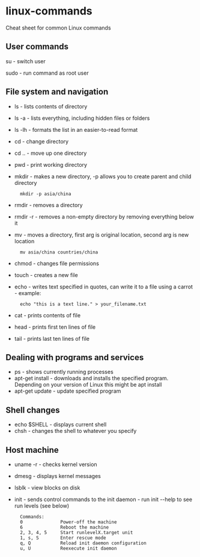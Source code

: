 # linux-commands
Cheat sheet for common Linux commands

## User commands

su - switch user

sudo - run command as root user

## File system and navigation

- ls - lists contents of directory
- ls -a - lists everything, including hidden files or folders
- ls -lh - formats the list in an easier-to-read format
- cd - change directory
- cd .. - move up one directory
- pwd - print working directory
- mkdir - makes a new directory, -p allows you to create parent and child directory 

        mkdir -p asia/china

- rmdir - removes a directory
- rmdir -r - removes a non-empty directory by removing everything below it
- mv - moves a directory, first arg is original location, second arg is new location

        mv asia/china countries/china

- chmod - changes file permissions
- touch - creates a new file
- echo - writes text specified in quotes, can write it to a file using a carrot - example: 

        echo "this is a text line." > your_filename.txt
        
- cat - prints contents of file
- head - prints first ten lines of file
- tail - prints last ten lines of file 

## Dealing with programs and services

- ps - shows currently running processes
- apt-get install - downloads and installs the specified program. Depending on your version of Linux this might be apt install
- apt-get update - update specified program

## Shell changes

- echo $SHELL - displays current shell
- chsh - changes the shell to whatever you specify

## Host machine

- uname -r - checks kernel version
- dmesg - displays kernel messages
- lsblk - view blocks on disk
- init <OPTIONS> <COMMAND> - sends control commands to the init daemon - run init --help to see run levels (see below)
  
        Commands:
        0              Power-off the machine
        6              Reboot the machine
        2, 3, 4, 5     Start runlevelX.target unit
        1, s, S        Enter rescue mode
        q, Q           Reload init daemon configuration
        u, U           Reexecute init daemon

